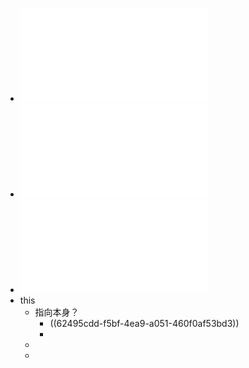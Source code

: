 - ![[图灵程序设计丛书].你不知道的JavaScript（上卷）.pdf](../assets/[图灵程序设计丛书].你不知道的JavaScript（上卷）_1648974316013_0.pdf)
- ![[图灵程序设计丛书].你不知道的JavaScript（中卷）.pdf](../assets/[图灵程序设计丛书].你不知道的JavaScript（中卷）_1648974832888_0.pdf)
- ![[图灵程序设计丛书].你不知道的JavaScript（下卷）.pdf](../assets/[图灵程序设计丛书].你不知道的JavaScript（下卷）_1648974843248_0.pdf)
- this
	- 指向本身？
		- ((62495cdd-f5bf-4ea9-a051-460f0af53bd3))
		-
	-
	-